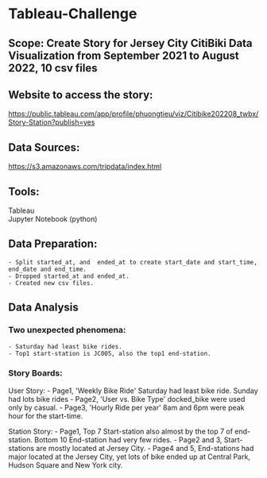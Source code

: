 # Tableau-Challenge 

## Scope: Create Story for Jersey City CitiBiki Data Visualization from September 2021 to August 2022, 10 csv files

## Website to access the story: 
https://public.tableau.com/app/profile/phuongtieu/viz/Citibike202208_twbx/Story-Station?publish=yes

## Data Sources:
https://s3.amazonaws.com/tripdata/index.html

## Tools:
Tableau<br>
Jupyter Notebook (python)

## Data Preparation:
    - Split started_at, and  ended_at to create start_date and start_time, end_date and end_time.
    - Dropped started_at and ended_at.
    - Created new csv files.

## Data Analysis

### Two unexpected phenomena:

    - Saturday had least bike rides.
    - Top1 start-station is JC005, also the top1 end-station.

### Story Boards:

User Story:
    - Page1, 'Weekly Bike Ride' Saturday had least bike ride.  Sunday had lots bike rides
    - Page2, 'User vs. Bike Type' docked_bike were used only by casual.
    - Page3, 'Hourly Ride per year' 8am and 6pm were peak hour for the start-time.

Station Story:
    - Page1, Top 7 Start-station also almost by the top 7 of end-station. Bottom 10 End-station had very few rides.
    - Page2 and 3, Start-stations are mostly located at Jersey City.
    - Page4 and 5, End-stations had major located at the Jersey City, yet lots of bike ended up at Central Park, Hudson Square and New York city.

